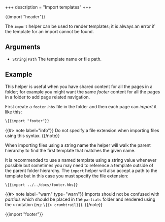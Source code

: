 +++
description = "Import templates"
+++

{{import "header"}}

The `import` helper can be used to render templates; it is always an error if the template for an import cannot be found.

## Arguments

* `String|Path` The template name or file path.

## Example

This helper is useful when you have shared content for all the pages in a folder; for example you might want the same *footer* content for all the pages in a folder to add page related navigation.

First create a `footer.hbs` file in the folder and then each page can *import* it like this:

```handlebars
\{{import "footer"}}
```

{{#> note label="info"}}
Do not specify a file extension when importing files using this syntax.
{{/note}}

When importing files using a string name the helper will walk the parent hierarchy to find the first template that matches the given name.

It is recommended to use a named template using a string value whenever possible but sometimes you may need to reference a template outside of the parent folder hierarchy. The `import` helper will also accept a path to the template but in this case you must specify the file extension:

```handlebars
\{{import ../../docs/footer.hbs}}
```

{{#> note label="warn" type="warn"}}
Imports should not be confused with *partials* which should be placed in the `partials` folder and rendered using the `>` notation (eg: `\{{> crumbtrail}}`).
{{/note}}

{{import "footer"}}
